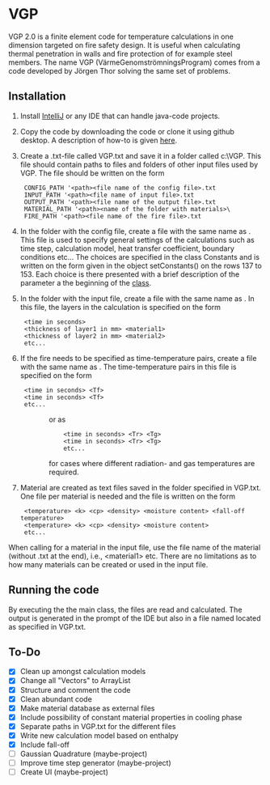 # VGP

VGP 2.0 is a finite element code for temperature calculations in one dimension targeted on fire safety design. It is useful when calculating thermal penetration in walls and fire protection of for example steel members. The name VGP (VärmeGenomströmningsProgram) comes from a code developed by Jörgen Thor solving the same set of problems.

## Installation

1. Install [IntelliJ](https://www.jetbrains.com/idea/download/#section=windows) or any IDE that can handle java-code projects.
2. Copy the code by downloading the code or clone it using github desktop. A description of how-to is given [here](https://docs.github.com/en/desktop/contributing-and-collaborating-using-github-desktop/adding-and-cloning-repositories/cloning-and-forking-repositories-from-github-desktop).
3. Create a .txt-file called VGP.txt and save it in a folder called c:\VGP\. This file should contain paths to files and folders of other input files used by VGP. The file should be written on the form

        CONFIG_PATH '<path><file name of the config file>.txt  
        INPUT_PATH '<path><file name of input file>.txt  
        OUTPUT_PATH '<path><file name of the output file>.txt  
        MATERIAL_PATH '<path><name of the folder with materials>\  
        FIRE_PATH '<path><file name of the fire file>.txt  

4. In the folder with the config file, create a file with the same name as <file name of the config file>. This file is used to specify general settings of the calculations such as time step, calculation model, heat transfer coefficient, boundary conditions etc... The choices are specified in the class Constants and is written on the form given in the object setConstants() on the rows 137 to 153. Each choice is there presented with a brief description of the parameter a the beginning of the [class](https://github.com/Kongzhu79/VGP/blob/main/src/vgp/Constants.java).
5. In the folder with the input file, create a file with the same name as <file name of the input file>. In this file, the layers in the calculation is specified on the form

        <time in seconds>  
        <thickness of layer1 in mm> <material1>  
        <thickness of layer2 in mm> <material2>  
        etc...

6. If the fire needs to be specified as time-temperature pairs, create a file with the same name as <file name of the fire file>. The time-temperature pairs in this file is specified on the form

        <time in seconds> <Tf>
        <time in seconds> <Tf>
        etc...
        
<dl> <dd> <dl> <dd> 
        or as  


        <time in seconds> <Tr> <Tg>
        <time in seconds> <Tr> <Tg>
        etc...

</dd> </dl>
</dd> </dl>
<dl> <dd> 
        <dl> <dd> 
                for cases where different radiation- and gas temperatures are required.
        </dd> </dl>
</dd> </dl>

7. Material are created as text files saved in the folder specified in VGP.txt. One file per material is needed and the file is written on the form

        <temperature> <k> <cp> <density> <moisture content> <fall-off temperature>
        <temperature> <k> <cp> <density> <moisture content>
        etc...
        
When calling for a material in the input file, use the file name of the material (without .txt at the end), i.e., \<material1\> etc. There are no limitations as to how many materials can be created or used in the input file.

## Running the code
  
By executing the the main class, the files are read and calculated. The output is generated in the prompt of the IDE but also in a file named <file name of the output file> located as specified in VGP.txt. 

## To-Do
    
- [x] Clean up amongst calculation models  
- [x] Change all "Vectors" to ArrayList  
- [x] Structure and comment the code  
- [x] Clean abundant code  
- [x] Make material database as external files  
- [x] Include possibility of constant material properties in cooling phase  
- [x] Separate paths in VGP.txt for the different files  
- [x] Write new calculation model based on enthalpy  
- [x] Include fall-off
- [ ] Gaussian Quadrature (maybe-project)
- [ ] Improve time step generator (maybe-project)  
- [ ] Create UI (maybe-project)  
